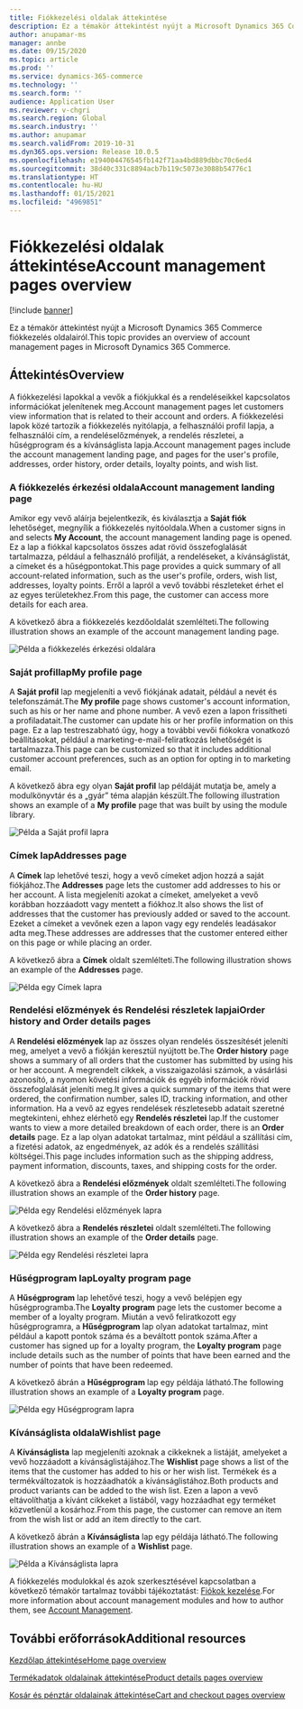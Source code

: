 ```yaml
---
title: Fiókkezelési oldalak áttekintése
description: Ez a témakör áttekintést nyújt a Microsoft Dynamics 365 Commerce fiókkezelés oldalairól.
author: anupamar-ms
manager: annbe
ms.date: 09/15/2020
ms.topic: article
ms.prod: ''
ms.service: dynamics-365-commerce
ms.technology: ''
ms.search.form: ''
audience: Application User
ms.reviewer: v-chgri
ms.search.region: Global
ms.search.industry: ''
ms.author: anupamar
ms.search.validFrom: 2019-10-31
ms.dyn365.ops.version: Release 10.0.5
ms.openlocfilehash: e194004476545fb142f71aa4bd889dbbc70c6ed4
ms.sourcegitcommit: 38d40c331c8894acb7b119c5073e3088b54776c1
ms.translationtype: HT
ms.contentlocale: hu-HU
ms.lasthandoff: 01/15/2021
ms.locfileid: "4969851"
---
```

# <a name="account-management-pages-overview"></a><span data-ttu-id="85c8a-103">Fiókkezelési oldalak áttekintése</span><span class="sxs-lookup"><span data-stu-id="85c8a-103">Account management pages overview</span></span>

[!include [banner](includes/banner.md)]

<span data-ttu-id="85c8a-104">Ez a témakör áttekintést nyújt a Microsoft Dynamics 365 Commerce fiókkezelés oldalairól.</span><span class="sxs-lookup"><span data-stu-id="85c8a-104">This topic provides an overview of account management pages in Microsoft Dynamics 365 Commerce.</span></span>

## <a name="overview"></a><span data-ttu-id="85c8a-105">Áttekintés</span><span class="sxs-lookup"><span data-stu-id="85c8a-105">Overview</span></span>

<span data-ttu-id="85c8a-106">A fiókkezelési lapokkal a vevők a fiókjukkal és a rendeléseikkel kapcsolatos információkat jelenítenek meg.</span><span class="sxs-lookup"><span data-stu-id="85c8a-106">Account management pages let customers view information that is related to their account and orders.</span></span> <span data-ttu-id="85c8a-107">A fiókkezelési lapok közé tartozik a fiókkezelés nyitólapja, a felhasználói profil lapja, a felhasználói cím, a rendeléselőzmények, a rendelés részletei, a hűségprogram és a kívánságlista lapja.</span><span class="sxs-lookup"><span data-stu-id="85c8a-107">Account management pages include the account management landing page, and pages for the user's profile, addresses, order history, order details, loyalty points, and wish list.</span></span>

### <a name="account-management-landing-page"></a><span data-ttu-id="85c8a-108">A fiókkezelés érkezési oldala</span><span class="sxs-lookup"><span data-stu-id="85c8a-108">Account management landing page</span></span>

<span data-ttu-id="85c8a-109">Amikor egy vevő aláírja bejelentkezik, és kiválasztja a **Saját fiók** lehetőséget, megnyílik a fiókkezelés nyitóoldala.</span><span class="sxs-lookup"><span data-stu-id="85c8a-109">When a customer signs in and selects **My Account**, the account management landing page is opened.</span></span> <span data-ttu-id="85c8a-110">Ez a lap a fiókkal kapcsolatos összes adat rövid összefoglalását tartalmazza, például a felhasználó profilját, a rendeléseket, a kívánságlistát, a címeket és a hűségpontokat.</span><span class="sxs-lookup"><span data-stu-id="85c8a-110">This page provides a quick summary of all account-related information, such as the user's profile, orders, wish list, addresses, loyalty points.</span></span> <span data-ttu-id="85c8a-111">Erről a lapról a vevő további részleteket érhet el az egyes területekhez.</span><span class="sxs-lookup"><span data-stu-id="85c8a-111">From this page, the customer can access more details for each area.</span></span>

<span data-ttu-id="85c8a-112">A következő ábra a fiókkezelés kezdőoldalát szemlélteti.</span><span class="sxs-lookup"><span data-stu-id="85c8a-112">The following illustration shows an example of the account management landing page.</span></span>

![Példa a fiókkezelés érkezési oldalára](./media/Account-Management.PNG)

### <a name="my-profile-page"></a><span data-ttu-id="85c8a-114">Saját profillap</span><span class="sxs-lookup"><span data-stu-id="85c8a-114">My profile page</span></span>

<span data-ttu-id="85c8a-115">A **Saját profil** lap megjeleníti a vevő fiókjának adatait, például a nevét és telefonszámát.</span><span class="sxs-lookup"><span data-stu-id="85c8a-115">The **My profile** page shows customer's account information, such as his or her name and phone number.</span></span> <span data-ttu-id="85c8a-116">A vevő ezen a lapon frissítheti a profiladatait.</span><span class="sxs-lookup"><span data-stu-id="85c8a-116">The customer can update his or her profile information on this page.</span></span> <span data-ttu-id="85c8a-117">Ez a lap testreszabható úgy, hogy a további vevői fiókokra vonatkozó beállításokat, például a marketing-e-mail-feliratkozás lehetőségét is tartalmazza.</span><span class="sxs-lookup"><span data-stu-id="85c8a-117">This page can be customized so that it includes additional customer account preferences, such as an option for opting in to marketing email.</span></span>

<span data-ttu-id="85c8a-118">A következő ábra egy olyan **Saját profil** lap példáját mutatja be, amely a modulkönyvtár és a „gyár” téma alapján készült.</span><span class="sxs-lookup"><span data-stu-id="85c8a-118">The following illustration shows an example of a **My profile** page that was built by using the module library.</span></span>

![Példa a Saját profil lapra](./media/Account-Management-MyProfile.PNG)

### <a name="addresses-page"></a><span data-ttu-id="85c8a-120">Címek lap</span><span class="sxs-lookup"><span data-stu-id="85c8a-120">Addresses page</span></span>

<span data-ttu-id="85c8a-121">A **Címek** lap lehetővé teszi, hogy a vevő címeket adjon hozzá a saját fiókjához.</span><span class="sxs-lookup"><span data-stu-id="85c8a-121">The **Addresses** page lets the customer add addresses to his or her account.</span></span> <span data-ttu-id="85c8a-122">A lista megjeleníti azokat a címeket, amelyeket a vevő korábban hozzáadott vagy mentett a fiókhoz.</span><span class="sxs-lookup"><span data-stu-id="85c8a-122">It also shows the list of addresses that the customer has previously added or saved to the account.</span></span> <span data-ttu-id="85c8a-123">Ezeket a címeket a vevőnek ezen a lapon vagy egy rendelés leadásakor adta meg.</span><span class="sxs-lookup"><span data-stu-id="85c8a-123">These addresses are addresses that the customer entered either on this page or while placing an order.</span></span>

<span data-ttu-id="85c8a-124">A következő ábra a **Címek** oldalt szemlélteti.</span><span class="sxs-lookup"><span data-stu-id="85c8a-124">The following illustration shows an example of the **Addresses** page.</span></span>

![Példa egy Címek lapra](./media/Account-Management-Address.png)

### <a name="order-history-and-order-details-pages"></a><span data-ttu-id="85c8a-126">Rendelési előzmények és Rendelési részletek lapjai</span><span class="sxs-lookup"><span data-stu-id="85c8a-126">Order history and Order details pages</span></span>

<span data-ttu-id="85c8a-127">A **Rendelési előzmények** lap az összes olyan rendelés összesítését jeleníti meg, amelyet a vevő a fiókján keresztül nyújtott be.</span><span class="sxs-lookup"><span data-stu-id="85c8a-127">The **Order history** page shows a summary of all orders that the customer has submitted by using his or her account.</span></span> <span data-ttu-id="85c8a-128">A megrendelt cikkek, a visszaigazolási számok, a vásárlási azonosító, a nyomon követési információk és egyéb információk rövid összefoglalását jeleníti meg.</span><span class="sxs-lookup"><span data-stu-id="85c8a-128">It gives a quick summary of the items that were ordered, the confirmation number, sales ID, tracking information, and other information.</span></span> <span data-ttu-id="85c8a-129">Ha a vevő az egyes rendelések részletesebb adatait szeretné megtekinteni, ehhez elérhető egy **Rendelés részletei** lap.</span><span class="sxs-lookup"><span data-stu-id="85c8a-129">If the customer wants to view a more detailed breakdown of each order, there is an **Order details** page.</span></span> <span data-ttu-id="85c8a-130">Ez a lap olyan adatokat tartalmaz, mint például a szállítási cím, a fizetési adatok, az engedmények, az adók és a rendelés szállítási költségei.</span><span class="sxs-lookup"><span data-stu-id="85c8a-130">This page includes information such as the shipping address, payment information, discounts, taxes, and shipping costs for the order.</span></span>

<span data-ttu-id="85c8a-131">A következő ábra a **Rendelési előzmények** oldalt szemlélteti.</span><span class="sxs-lookup"><span data-stu-id="85c8a-131">The following illustration shows an example of the **Order history** page.</span></span>

![Példa egy Rendelési előzmények lapra](./media/Account-Management-OrderHistory.PNG)

<span data-ttu-id="85c8a-133">A következő ábra a **Rendelés részletei** oldalt szemlélteti.</span><span class="sxs-lookup"><span data-stu-id="85c8a-133">The following illustration shows an example of the **Order details** page.</span></span>

![Példa egy Rendelési részletei lapra](./media/Account-Management-OrderDetails.PNG)

### <a name="loyalty-program-page"></a><span data-ttu-id="85c8a-135">Hűségprogram lap</span><span class="sxs-lookup"><span data-stu-id="85c8a-135">Loyalty program page</span></span>

<span data-ttu-id="85c8a-136">A **Hűségprogram** lap lehetővé teszi, hogy a vevő belépjen egy hűségprogramba.</span><span class="sxs-lookup"><span data-stu-id="85c8a-136">The **Loyalty program** page lets the customer become a member of a loyalty program.</span></span> <span data-ttu-id="85c8a-137">Miután a vevő feliratkozott egy hűségprogramra, a **Hűségprogram** lap olyan adatokat tartalmaz, mint például a kapott pontok száma és a beváltott pontok száma.</span><span class="sxs-lookup"><span data-stu-id="85c8a-137">After a customer has signed up for a loyalty program, the **Loyalty program** page include details such as the number of points that have been earned and the number of points that have been redeemed.</span></span>

<span data-ttu-id="85c8a-138">A következő ábrán a **Hűségprogram** lap egy példája látható.</span><span class="sxs-lookup"><span data-stu-id="85c8a-138">The following illustration shows an example of a **Loyalty program** page.</span></span>

![Példa egy Hűségprogram lapra](./media/Account-Management-Loyalty.PNG)

### <a name="wishlist-page"></a><span data-ttu-id="85c8a-140">Kívánságlista oldala</span><span class="sxs-lookup"><span data-stu-id="85c8a-140">Wishlist page</span></span>

<span data-ttu-id="85c8a-141">A **Kívánságlista** lap megjeleníti azoknak a cikkeknek a listáját, amelyeket a vevő hozzáadott a kívánságlistájához.</span><span class="sxs-lookup"><span data-stu-id="85c8a-141">The **Wishlist** page shows a list of the items that the customer has added to his or her wish list.</span></span> <span data-ttu-id="85c8a-142">Termékek és a termékváltozatok is hozzáadhatók a kívánságlistához.</span><span class="sxs-lookup"><span data-stu-id="85c8a-142">Both products and product variants can be added to the wish list.</span></span> <span data-ttu-id="85c8a-143">Ezen a lapon a vevő eltávolíthatja a kívánt cikkeket a listából, vagy hozzáadhat egy terméket közvetlenül a kosárhoz.</span><span class="sxs-lookup"><span data-stu-id="85c8a-143">From this page, the customer can remove an item from the wish list or add an item directly to the cart.</span></span>

<span data-ttu-id="85c8a-144">A következő ábrán a **Kívánságlista** lap egy példája látható.</span><span class="sxs-lookup"><span data-stu-id="85c8a-144">The following illustration shows an example of a **Wishlist** page.</span></span>

![Példa a Kívánságlista lapra](./media/Account-Management-Wishlist.PNG)

<span data-ttu-id="85c8a-146">A fiókkezelés modulokkal és azok szerkesztésével kapcsolatban a következő témakör tartalmaz további tájékoztatást: [Fiókok kezelése](account-management.md).</span><span class="sxs-lookup"><span data-stu-id="85c8a-146">For more information about account management modules and how to author them, see [Account Management](account-management.md).</span></span>

## <a name="additional-resources"></a><span data-ttu-id="85c8a-147">További erőforrások</span><span class="sxs-lookup"><span data-stu-id="85c8a-147">Additional resources</span></span>

[<span data-ttu-id="85c8a-148">Kezdőlap áttekintése</span><span class="sxs-lookup"><span data-stu-id="85c8a-148">Home page overview</span></span>](quick-tour-home-page.md)

[<span data-ttu-id="85c8a-149">Termékadatok oldalainak áttekintése</span><span class="sxs-lookup"><span data-stu-id="85c8a-149">Product details pages overview</span></span>](quick-tour-pdp.md)

[<span data-ttu-id="85c8a-150">Kosár és pénztár oldalainak áttekintése</span><span class="sxs-lookup"><span data-stu-id="85c8a-150">Cart and checkout pages overview</span></span>](quick-tour-cart-checkout.md)

